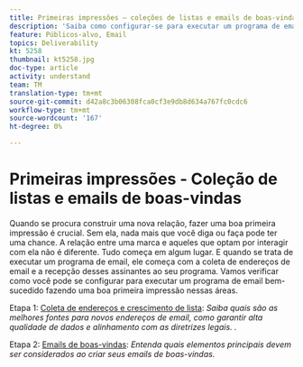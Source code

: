 ```yaml
---
title: Primeiras impressões — coleções de listas e emails de boas-vindas
description: 'Saiba como configurar-se para executar um programa de email bem-sucedido fazendo uma boa primeira impressão. '
feature: Públicos-alvo, Email
topics: Deliverability
kt: 5258
thumbnail: kt5258.jpg
doc-type: article
activity: understand
team: TM
translation-type: tm+mt
source-git-commit: d42a8c3b06308fca0cf3e9db8d634a767fc0cdc6
workflow-type: tm+mt
source-wordcount: '167'
ht-degree: 0%

---
```



# Primeiras impressões - Coleção de listas e emails de boas-vindas

Quando se procura construir uma nova relação, fazer uma boa primeira impressão é crucial. Sem ela, nada mais que você diga ou faça pode ter uma chance. A relação entre uma marca e aqueles que optam por interagir com ela não é diferente. Tudo começa em algum lugar. E quando se trata de executar um programa de email, ele começa com a coleta de endereços de email e a recepção desses assinantes ao seu programa. Vamos verificar como você pode se configurar para executar um programa de email bem-sucedido fazendo uma boa primeira impressão nessas áreas.

Etapa 1:  [Coleta de endereços e crescimento de lista](/help/first-impressions/address-collection-and-list-growth.md):
*Saiba quais são as melhores fontes para novos endereços de email, como garantir alta qualidade de dados e alinhamento com as diretrizes legais. .*

Etapa 2:  [Emails de boas-vindas](/help/first-impressions/welcome-emails.md):
*Entenda quais elementos principais devem ser considerados ao criar seus emails de boas-vindas.*
